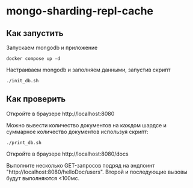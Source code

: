 # mongo-sharding-repl-cache

## Как запустить

Запускаем mongodb и приложение

```shell
docker compose up -d
```

Настраиваем mongodb и заполняем данными, запустив скрипт

```shell
./init_db.sh
```

## Как проверить


Откройте в браузере http://localhost:8080

Можно вывести количество документов на каждом шардсе и суммарное количество документов используя скрипт:
```shell
./print_db.sh
``` 

Откройте в браузере http://localhost:8080/docs

Выполните несколько GET-запросов подряд на эндпоинт "http://localhost:8080/helloDoc/users". Второй и последующие вызовы будут выполняются <100мс.